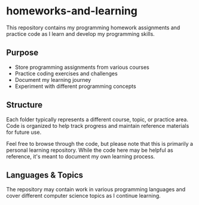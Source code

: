 # homeworks-and-learning

This repository contains my programming homework assignments and practice code as I learn and develop my programming skills.

## Purpose

- Store programming assignments from various courses
- Practice coding exercises and challenges
- Document my learning journey
- Experiment with different programming concepts

## Structure

Each folder typically represents a different course, topic, or practice area. Code is organized to help track progress and maintain reference materials for future use.

Feel free to browse through the code, but please note that this is primarily a personal learning repository. While the code here may be helpful as reference, it's meant to document my own learning process.

## Languages & Topics

The repository may contain work in various programming languages and cover different computer science topics as I continue learning.
